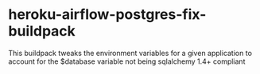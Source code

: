# heroku-airflow-postgres-fix-buildpack
This buildpack tweaks the environment variables for a given application to account for the $database variable not being sqlalchemy 1.4+ compliant
